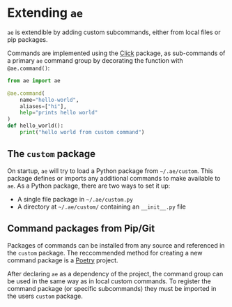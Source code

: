 # Extending `ae`
`ae` is extendible by adding custom subcommands, either from local files or pip packages.

Commands are implemented using the [Click](https://click.palletsprojects.com/en/8.1.x/) package, as sub-commands of a primary `ae` command group by decorating the function with `@ae.command()`:

```python
from ae import ae

@ae.command(
    name="hello-world",
    aliases=["hi"],
    help="prints hello world"
)
def hello_world():
    print("hello world from custom command")
```

## The `custom` package
On startup, `ae` will try to load a Python package from `~/.ae/custom`.
This package defines or imports any additional commands to make available to `ae`.
As a Python package, there are two ways to set it up:
- A single file package in `~/.ae/custom.py`
- A directory at `~/.ae/custom/` containing an `__init__.py` file

## Command packages from Pip/Git
Packages of commands can be installed from any source and referenced in the `custom` package.
The reccommended method for creating a new command package is a [Poetry](https://python-poetry.org/docs/basic-usage/) project.

After declaring `ae` as a dependency of the project, the command group can be used in the same way as in local custom commands.
To register the command package (or specific subcommands) they must be imported in the users `custom` package.

